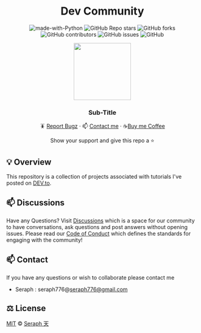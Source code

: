 <div id="header" align="center">

# Dev Community
![made-with-Python](https://img.shields.io/badge/Python-blue?&logo=python&logoColor=yellow&labelColor=black&label=Built%20with&style=for-the-badge)
![GitHub Repo stars](https://img.shields.io/github/stars/seraph776/DevCommunity?style=for-the-badge)
![GitHub forks](https://img.shields.io/github/forks/seraph776/DevCommunity?style=for-the-badge)
![GitHub contributors](https://img.shields.io/github/contributors/seraph776/DevCommunity?color=blue&style=for-the-badge)
![GitHub issues](https://img.shields.io/github/issues-raw/seraph776/DevCommunity?color=yellow&style=for-the-badge)
![GitHub](https://img.shields.io/github/license/seraph776/DevCommunity?style=for-the-badge)
  
 
 <img src="https://user-images.githubusercontent.com/72005563/182481463-49c741f7-462a-4d6e-ab49-dd18c949d256.png" width=150>


### Sub-Title  
  
🪳 [Report Bugz](https://github.com/seraph776/DevCommunity/issues/new) · 📫 [Contact me](mailto:seraph@gmail.com) · ☕[Buy me Coffee](https://github.com/seraph776/CrackingtheCodingInterview-PythonSolutions)
 
Show your support and give this repo a ⭐ 
  
</div>

## 💡 Overview
This repository is a collection of projects associated with tutorials I've posted on [DEV.to](https://dev.to/seraph776). 


## 📫 Discussions 

Have any Questions? Visit [Discussions](https://github.com/seraph776/QuickStart/discussions) which is a space for our community to have conversations, ask questions and post answers without opening issues. Please read our [Code of Conduct](https://github.com/seraph776/QuickStart/blob/main/CODE-OF-CONDUCT.md) which defines the  standards for engaging with the community!



## 📫 Contact
If you have any questions or wish to collaborate please contact me

 - Seraph : seraph776@seraph776@gmail.com



## ⚖️ License 

[MIT](https://github.com/seraph776/QuickStart/blob/main/LICENSE) © [Seraph 天](https://github.com/seraph776) 
